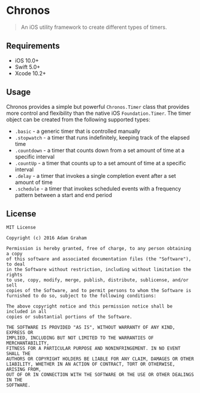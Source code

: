 # Chronos
> An iOS utility framework to create different types of timers.

## Requirements

- iOS 10.0+
- Swift 5.0+
- Xcode 10.2+

## Usage

Chronos provides a simple but powerful `Chronos.Timer` class that provides more control and flexibility than the native iOS `Foundation.Timer`. The timer object can be created from the following supported types:

- `.basic` - a generic timer that is controlled manually
- `.stopwatch` - a timer that runs indefinitely, keeping track of the elapsed time
- `.countdown` - a timer that counts down from a set amount of time at a specific interval
- `.countUp` - a timer that counts up to a set amount of time at a specific interval
- `.delay` - a timer that invokes a single completion event after a set amount of time
- `.schedule` - a timer that invokes scheduled events with a frequency pattern between a start and end period

## License
```
MIT License

Copyright (c) 2016 Adam Graham

Permission is hereby granted, free of charge, to any person obtaining a copy
of this software and associated documentation files (the "Software"), to deal
in the Software without restriction, including without limitation the rights
to use, copy, modify, merge, publish, distribute, sublicense, and/or sell
copies of the Software, and to permit persons to whom the Software is
furnished to do so, subject to the following conditions:

The above copyright notice and this permission notice shall be included in all
copies or substantial portions of the Software.

THE SOFTWARE IS PROVIDED "AS IS", WITHOUT WARRANTY OF ANY KIND, EXPRESS OR
IMPLIED, INCLUDING BUT NOT LIMITED TO THE WARRANTIES OF MERCHANTABILITY,
FITNESS FOR A PARTICULAR PURPOSE AND NONINFRINGEMENT. IN NO EVENT SHALL THE
AUTHORS OR COPYRIGHT HOLDERS BE LIABLE FOR ANY CLAIM, DAMAGES OR OTHER
LIABILITY, WHETHER IN AN ACTION OF CONTRACT, TORT OR OTHERWISE, ARISING FROM,
OUT OF OR IN CONNECTION WITH THE SOFTWARE OR THE USE OR OTHER DEALINGS IN THE
SOFTWARE.
```

